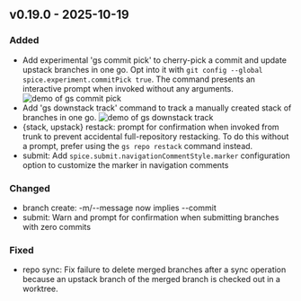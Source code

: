 ## <a name="v0.19.0">v0.19.0</a> - 2025-10-19
### Added
- Add experimental 'gs commit pick' to cherry-pick a commit and update upstack branches in one go. Opt into it with `git config --global spice.experiment.commitPick true`. The command presents an interactive prompt when invoked without any arguments. ![demo of gs commit pick](https://media.githubusercontent.com/media/abhinav/git-spice/refs/heads/main/doc/tapes/20251018-commit-pick.gif)
- Add 'gs downstack track' command to track a manually created stack of branches in one go. ![demo of gs downstack track](https://media.githubusercontent.com/media/abhinav/git-spice/refs/heads/main/doc/tapes/20251005-downstack-track.gif)
- {stack, upstack} restack: prompt for confirmation when invoked from trunk to prevent accidental full-repository restacking. To do this without a prompt, prefer using the `gs repo restack` command instead.
- submit: Add `spice.submit.navigationCommentStyle.marker` configuration option to customize the marker in navigation comments
### Changed
- branch create: -m/--message now implies --commit
- submit: Warn and prompt for confirmation when submitting branches with zero commits
### Fixed
- repo sync: Fix failure to delete merged branches after a sync operation because an upstack branch of the merged branch is checked out in a worktree.
